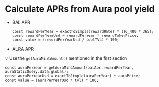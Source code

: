 # Calculate APRs from Aura pool yield



*   BAL APR

    ```tsx
    const rewardPerYear = exactToSimple(rewardRate) * (86_400 * 365);
    const rewardPerYearUsd = rewardPerYear * rewardTokenPrice;
    const value = (rewardPerYearUsd / poolTVL) * 100;
    ```
* AURA APR

💡 Use the `getAuraMintAmount()` mentioned in the first section

```tsx
const auraPerYear = getAuraMintAmount(balApr.rewardPerYear, auraStaticQuery.data.global);
const auraPerYearUsd = exactToSimple(auraPerYear) * auraPrice;
const value = (auraPerYearUsd / tvl) * 100;
```
